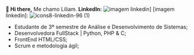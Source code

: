   **👋 Hi there,**
  Me chamo Liliam.
**LinkedIn:** ![imagem linkedin](https://img.icons8.com/color/96/linkedin.png "LinkedIn")]
[imagem linkedin]: ![icons8-linkedin-96 (1)](https://github.com/user-attachments/assets/2f0b531b-fee8-457a-a37b-1d38922c72f8)

  
  - Estudante de 3º semestre de Análise e Desenvolvimento de Sistemas;
  - Desenvolvedora FullStack | Python, PHP & C;
  - FrontEnd HTML/CSS;
  - Scrum e metodologia ágil;
